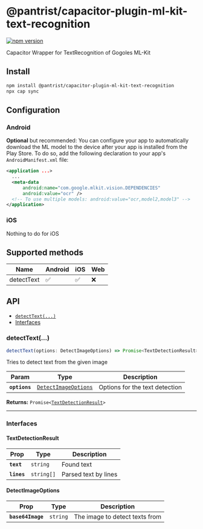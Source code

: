 # @pantrist/capacitor-plugin-ml-kit-text-recognition

[![npm version](https://badge.fury.io/js/@pantrist%2Fcapacitor-plugin-ml-kit-text-recognition.svg)](https://badge.fury.io/js/@pantrist%2Fcapacitor-plugin-ml-kit-text-recognition)

Capacitor Wrapper for TextRecognition of Gogoles ML-Kit

## Install

```bash
npm install @pantrist/capacitor-plugin-ml-kit-text-recognition
npx cap sync
```

## Configuration

### Android

**Optional** but recommended:
You can configure your app to automatically download the ML model to the device after your app is installed from the Play Store.
To do so, add the following declaration to your app's ``AndroidManifest.xml`` file:

```xml
<application ...>
  ...
  <meta-data
      android:name="com.google.mlkit.vision.DEPENDENCIES"
      android:value="ocr" />
  <!-- To use multiple models: android:value="ocr,model2,model3" -->
</application>
```

### iOS

Nothing to do for iOS


## Supported methods

| Name      | Android | iOS | Web |
| ----------- | ----------- |-----|-----|
| detectText   | ✅        | ✅    | ❌    |

## API

<docgen-index>

* [`detectText(...)`](#detecttext)
* [Interfaces](#interfaces)

</docgen-index>

<docgen-api>
<!--Update the source file JSDoc comments and rerun docgen to update the docs below-->

### detectText(...)

```typescript
detectText(options: DetectImageOptions) => Promise<TextDetectionResult>
```

Tries to detect text from the given image

| Param         | Type                                                              | Description                    |
| ------------- | ----------------------------------------------------------------- | ------------------------------ |
| **`options`** | <code><a href="#detectimageoptions">DetectImageOptions</a></code> | Options for the text detection |

**Returns:** <code>Promise&lt;<a href="#textdetectionresult">TextDetectionResult</a>&gt;</code>

--------------------


### Interfaces


#### TextDetectionResult

| Prop        | Type                  | Description          |
| ----------- | --------------------- | -------------------- |
| **`text`**  | <code>string</code>   | Found text           |
| **`lines`** | <code>string[]</code> | Parsed text by lines |


#### DetectImageOptions

| Prop              | Type                | Description                    |
| ----------------- | ------------------- | ------------------------------ |
| **`base64Image`** | <code>string</code> | The image to detect texts from |

</docgen-api>
